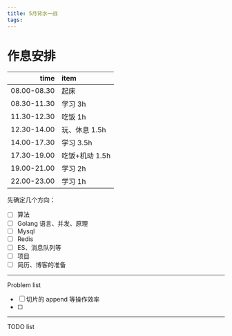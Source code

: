 ```yaml
---
title: 5月背水一战
tags: 
---
```


# 作息安排

|        time | item           |
| ----------: | :------------- |
| 08.00-08.30 | 起床           |
| 08.30-11.30 | 学习  3h       |
| 11.30-12.30 | 吃饭 1h        |
| 12.30-14.00 | 玩、休息 1.5h  |
| 14.00-17.30 | 学习 3.5h      |
| 17.30-19.00 | 吃饭+机动 1.5h |
| 19.00-21.00 | 学习 2h        |
| 22.00-23.00 | 学习 1h        |



先确定几个方向：

- [ ] 算法
- [ ] Golang 语言、并发、原理
- [ ] Mysql
- [ ] Redis
- [ ] ES、消息队列等
- [ ] 项目
- [ ] 简历、博客的准备

---

Problem list

- [ ] 切片的 append 等操作效率
- [ ] 

---

TODO list


